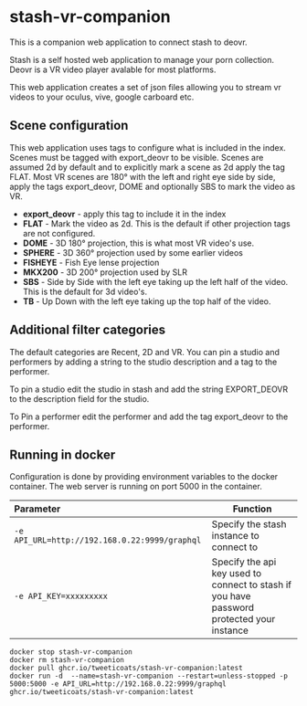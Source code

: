 # stash-vr-companion
This is a companion web application to connect stash to deovr.

Stash is a self hosted web application to manage your porn collection.
Deovr is a VR video player avalable for most platforms.

This web application creates a set of json files allowing you to stream vr videos to your oculus, vive, google carboard etc.


## Scene configuration
This web application uses tags to configure what is included in the index.
Scenes must be tagged with export_deovr to be visible.
Scenes are assumed 2d by default and to explicitly mark a scene as 2d apply the tag FLAT.
Most VR scenes are 180° with the left and right eye side by side, apply the tags export_deovr, DOME and optionally SBS to mark the video as VR.
* **export_deovr** - apply this tag to include it in the index
* **FLAT** - Mark the video as 2d. This is the default if other projection tags are not configured.
* **DOME** - 3D 180° projection, this is what most VR video's use.
* **SPHERE** - 3D 360° projection used by some earlier videos
* **FISHEYE** - Fish Eye lense projection
* **MKX200** - 3D 200° projection used by SLR
* **SBS** - Side by Side with the left eye taking up the left half of the video. This is the default for 3d video's.
* **TB** - Up Down with the left eye taking up the top half of the video.

## Additional filter categories
The default categories are Recent, 2D and VR. You can pin a studio and performers by adding a string to the studio description and a tag to the performer.

To pin a studio edit the studio in stash and add the string EXPORT_DEOVR to the description field for the studio.

To Pin a performer edit the performer and add the tag export_deovr to the performer.


## Running in docker
Configuration is done by providing environment variables to the docker container.
The web server is running on port 5000 in the container.

| Parameter                                     | Function |
|:----------------------------------------------| --- |
| `-e API_URL=http://192.168.0.22:9999/graphql` | Specify the stash instance to connect to
| `-e API_KEY=xxxxxxxxx`                        | Specify the api key used to connect to stash if you have password protected your instance

```
docker stop stash-vr-companion
docker rm stash-vr-companion
docker pull ghcr.io/tweeticoats/stash-vr-companion:latest
docker run -d  --name=stash-vr-companion --restart=unless-stopped -p 5000:5000 -e API_URL=http://192.168.0.22:9999/graphql ghcr.io/tweeticoats/stash-vr-companion:latest
```